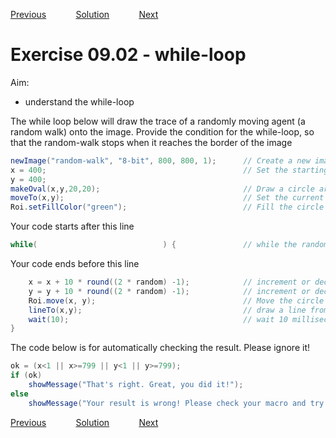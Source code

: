 [Previous](./ex09-01.md) &nbsp;&nbsp;&nbsp;&nbsp;&nbsp;&nbsp;&nbsp;&nbsp;&nbsp;&nbsp;     [Solution](../ans/ans09-02.md) &nbsp;&nbsp;&nbsp;&nbsp;&nbsp;&nbsp;&nbsp;&nbsp;&nbsp;&nbsp; [Next](./ex10-01.md)
# Exercise 09.02 - while-loop

Aim: 
- understand the while-loop

The while loop below will draw the trace of a randomly moving
agent (a random walk) onto the image. Provide the condition
for the while-loop, so that the random-walk stops when it reaches
the border of the image

```java
newImage("random-walk", "8-bit", 800, 800, 1);		// Create a new image of size 800x800 pixel
x = 400;											// Set the starting point to 400, 400
y = 400;			
makeOval(x,y,20,20);								// Draw a circle around the starting point
moveTo(x,y);										// Set the current drawing position to the starting point
Roi.setFillColor("green");							// Fill the circle with the color green
```
Your code starts after this line 
```java
while(                            ) {				// while the random walk is within the image
```
Your code ends before this line 
```java
	x = x + 10 * round((2 * random) -1);			// increment or decrement x randomly by 10
	y = y + 10 * round((2 * random) -1);			// increment or decrement y randomly by 10
	Roi.move(x, y);									// Move the circle to the new position
	lineTo(x,y);									// draw a line from the current drawing position to the new position
	wait(10);										// wait 10 milliseconds so that we can see the circle move
}

```

The code below is for automatically checking the result. Please ignore it! 
```java
ok = (x<1 || x>=799 || y<1 || y>=799);
if (ok)
	showMessage("That's right. Great, you did it!");
else 
	showMessage("Your result is wrong! Please check your macro and try again!");
```
[Previous](./ex09-01.md) &nbsp;&nbsp;&nbsp;&nbsp;&nbsp;&nbsp;&nbsp;&nbsp;&nbsp;&nbsp;     [Solution](../ans/ans09-02.md) &nbsp;&nbsp;&nbsp;&nbsp;&nbsp;&nbsp;&nbsp;&nbsp;&nbsp;&nbsp; [Next](./ex10-01.md)
